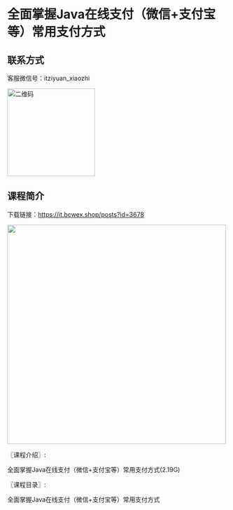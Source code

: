 # 全面掌握Java在线支付（微信+支付宝等）常用支付方式

## 联系方式

客服微信号：itziyuan_xiaozhi

<img src="https://ziyuanyun.oss-cn-guangzhou.aliyuncs.com/common/20240614073449/666b82192834a.jpg" width="200" height="200" alt="二维码">

## 课程简介

下载链接：https://it.bcwex.shop/posts?id=3678

<img src="https://ziyuanyun.oss-cn-guangzhou.aliyuncs.com/yun/20240515185256/66449408f33ec.jpg" width="500" alt="">

  〖课程介绍〗:

 全面掌握Java在线支付（微信+支付宝等）常用支付方式(2.19G)

 〖课程目录〗:

 全面掌握Java在线支付（微信+支付宝等）常用支付方式



  